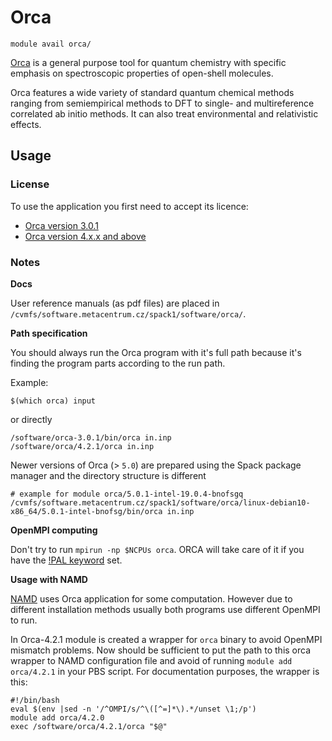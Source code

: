 # Orca 

    module avail orca/

[Orca](https://orcaforum.kofo.mpg.de/app.php/portal) is a general purpose tool for quantum chemistry with specific emphasis on spectroscopic properties of open-shell molecules. 

Orca features a wide variety of standard quantum chemical methods ranging from semiempirical methods to DFT to single- and multireference correlated ab initio methods. It can also treat environmental and relativistic effects. 

## Usage

### License

To use the application you first need to accept its licence:

- [Orca version 3.0.1](https://signup.e-infra.cz/meta/registrar/?vo=meta&group=lic_orca)
- [Orca version 4.x.x and above](https://signup.e-infra.cz/meta/registrar/?vo=meta&group=lic_orca40)

### Notes

**Docs**

User reference manuals (as pdf files) are placed in `/cvmfs/software.metacentrum.cz/spack1/software/orca/`.

**Path specification**

You should always run the Orca program with it's full path because it's finding the program parts according to the run path. 

Example:

    $(which orca) input

or directly

    /software/orca-3.0.1/bin/orca in.inp
    /software/orca/4.2.1/orca in.inp

Newer versions of Orca (> `5.0`) are prepared using the Spack package manager and the directory structure is different

    # example for module orca/5.0.1-intel-19.0.4-bnofsgq
    /cvmfs/software.metacentrum.cz/spack1/software/orca/linux-debian10-x86_64/5.0.1-intel-bnofsg/bin/orca in.inp

**OpenMPI computing**

Don't try to run `mpirun -np $NCPUs orca`. ORCA will take care of it if you have the [!PAL keyword](https://www.orcasoftware.de/tutorials_orca/first_steps/parallel.html) set.

**Usage with NAMD**

[NAMD](../../software/sw-list/namd.md) uses Orca application for some computation. However due to different installation methods usually both programs use different OpenMPI to run. 

In Orca-4.2.1 module is created a wrapper for `orca` binary to avoid OpenMPI mismatch problems. Now should be sufficient to put the path to this orca wrapper to NAMD configuration file and avoid of running `module add orca/4.2.1` in your PBS script. For documentation purposes, the wrapper is this:

```
#!/bin/bash
eval $(env |sed -n '/^OMPI/s/^\([^=]*\).*/unset \1;/p')
module add orca/4.2.0
exec /software/orca/4.2.1/orca "$@"
```
